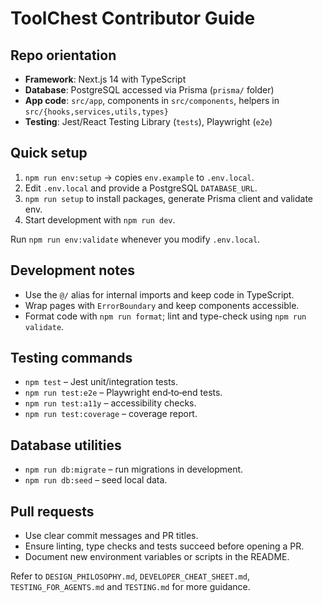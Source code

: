 # ToolChest Contributor Guide

## Repo orientation

- **Framework**: Next.js 14 with TypeScript
- **Database**: PostgreSQL accessed via Prisma (`prisma/` folder)
- **App code**: `src/app`, components in `src/components`, helpers in `src/{hooks,services,utils,types}`
- **Testing**: Jest/React Testing Library (`tests`), Playwright (`e2e`)

## Quick setup

1. `npm run env:setup` → copies `env.example` to `.env.local`.
2. Edit `.env.local` and provide a PostgreSQL `DATABASE_URL`.
3. `npm run setup` to install packages, generate Prisma client and validate env.
4. Start development with `npm run dev`.

Run `npm run env:validate` whenever you modify `.env.local`.

## Development notes

- Use the `@/` alias for internal imports and keep code in TypeScript.
- Wrap pages with `ErrorBoundary` and keep components accessible.
- Format code with `npm run format`; lint and type-check using `npm run validate`.

## Testing commands

- `npm test` – Jest unit/integration tests.
- `npm run test:e2e` – Playwright end‑to‑end tests.
- `npm run test:a11y` – accessibility checks.
- `npm run test:coverage` – coverage report.

## Database utilities

- `npm run db:migrate` – run migrations in development.
- `npm run db:seed` – seed local data.

## Pull requests

- Use clear commit messages and PR titles.
- Ensure linting, type checks and tests succeed before opening a PR.
- Document new environment variables or scripts in the README.

Refer to `DESIGN_PHILOSOPHY.md`, `DEVELOPER_CHEAT_SHEET.md`, `TESTING_FOR_AGENTS.md` and `TESTING.md` for more guidance.
